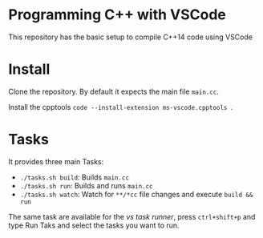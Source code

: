# Programming C++ with VSCode

This repository has the basic setup to compile C++14 code using VSCode

# Install

Clone the repository. By default it expects the main file `main.cc`.

Install the cpptools `code --install-extension ms-vscode.cpptools `.

# Tasks

It provides three main Tasks:

* `./tasks.sh build`: Builds `main.cc`
* `./tasks.sh run`: Builds and runs `main.cc`
* `./tasks.sh watch`: Watch for `**/*cc` file changes and execute `build && run`

The same task are available for the *vs task runner*, press `ctrl+shift+p` and type Run Taks and select the tasks you want to run.
